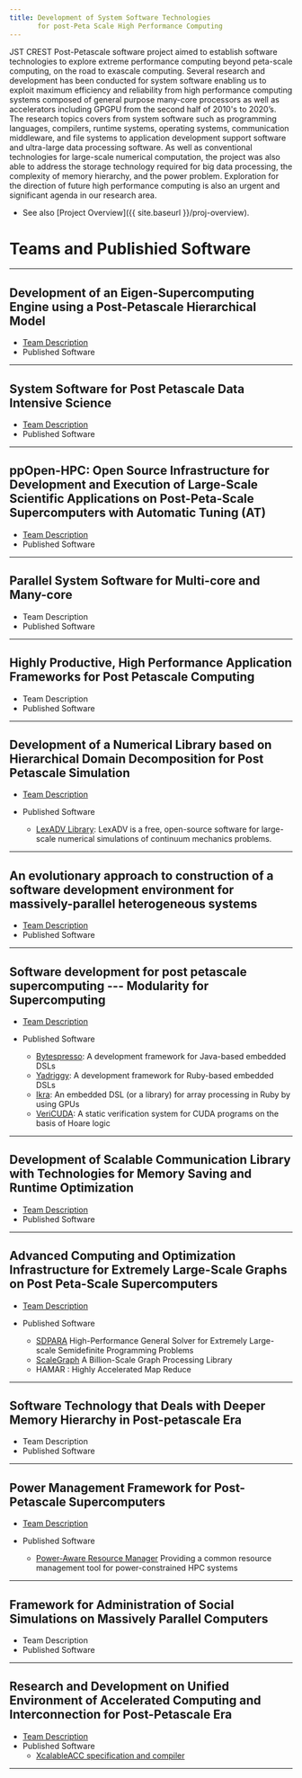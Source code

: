 ```yaml
---
title: Development of System Software Technologies  
       for post-Peta Scale High Performance Computing
---
```


JST CREST Post-Petascale software project aimed to establish software technologies to explore extreme performance computing beyond peta-scale computing, on the road to exascale computing. Several research and development has been conducted for system software enabling us to exploit maximum efficiency and reliability from high performance computing systems composed of general purpose many-core processors as well as accelerators including GPGPU from the second half of 2010's to 2020’s. The research topics covers from system software such as programming languages, compilers, runtime systems, operating systems, communication middleware, and file systems to application development support software and ultra-large data processing software. As well as conventional technologies for large-scale numerical computation, the project was also able to address the storage technology required for big data processing, the complexity of memory hierarchy, and the power problem. Exploration for the direction of future high performance computing is also an urgent and significant agenda in our research area.

* See also [Project Overview]({{ site.baseurl }}/proj-overview).

# Teams and Publishied Software
---
## Development of an Eigen-Supercomputing Engine using a Post-Petascale Hierarchical Model
* [Team Description](https://post-peta-crest.github.io/sakurai)
* Published Software

---
## System Software for Post Petascale Data Intensive Science 
* [Team Description](https://post-peta-crest.github.io/tatebe/)
* Published Software

---
## ppOpen-HPC: Open Source Infrastructure for Development and Execution of Large-Scale Scientific Applications on Post-Peta-Scale Supercomputers with Automatic Tuning (AT)
* [Team Description](https://post-peta-crest.github.io/ppOpenHPC/)
* Published Software


---
## Parallel System Software for Multi-core and Many-core
* Team Description
* Published Software

---
## Highly Productive, High Performance Application Frameworks for Post Petascale Computing
* Team Description
* Published Software

---
## Development of a Numerical Library based on Hierarchical Domain Decomposition for Post Petascale Simulation
* [Team Description](https://post-peta-crest.github.io/shioya/)
* Published Software

  - [LexADV Library](https://adventure.sys.t.u-tokyo.ac.jp/lexadv/): LexADV is a free, open-source software for large-scale numerical simulations of continuum mechanics problems.

---
## An evolutionary approach to construction of a software development environment for massively-parallel heterogeneous systems
* [Team Description](https://post-peta-crest.github.io/xevolver/)
* Published Software

---
## Software development for post petascale supercomputing --- Modularity for Supercomputing
* [Team Description](https://post-peta-crest.github.io/chiba/) 
* Published Software

  - [Bytespresso](https://github.com/csg-tokyo/bytespresso): A development framework for Java-based embedded DSLs
  - [Yadriggy](https://github.com/csg-tokyo/yadriggy): A development framework for Ruby-based embedded DSLs
  - [Ikra](https://rubygems.org/gems/ikra): An embedded DSL (or a library) for array processing in Ruby by using GPUs
  - [VeriCUDA](https://github.com/SoftwareFoundationGroupAtKyotoU/Vericuda): A static verification system for CUDA programs on the basis of Hoare logic

---
## Development of Scalable Communication Library with Technologies for Memory Saving and Runtime Optimization
* [Team Description](https://post-peta-crest.github.io/ACP)
* Published Software

---
## Advanced Computing and Optimization Infrastructure for Extremely Large-Scale Graphs on Post Peta-Scale Supercomputers
* [Team Description](https://post-peta-crest.github.io/fujisawa/) 
* Published Software

  - [SDPARA](https://sourceforge.net/projects/sdpa/files/) High-Performance General Solver for Extremely Large-scale Semidefinite Programming Problems
  - [ScaleGraph](http://www.scalegraph.org/) A Billion-Scale Graph Processing Library
  - HAMAR : Highly Accelerated Map Reduce 

---
## Software Technology that Deals with Deeper Memory Hierarchy in Post-petascale Era
* Team Description
* Published Software

---
## Power Management Framework for Post-Petascale Supercomputers
* [Team Description](https://post-peta-crest.github.io/pompp/)
* Published Software

  - [Power-Aware Resource Manager](https://github.com/pompp) Providing a common resource management tool for power-constrained HPC systems

---
## Framework for Administration of Social Simulations on Massively Parallel Computers
* Team Description
* Published Software

---
## Research and Development on Unified Environment of Accelerated Computing and Interconnection for Post-Petascale Era
* [Team Description](https://post-peta-crest.github.io/boku/) 
* Published Software
  - [XcalableACC specification and compiler](https://github.com/XcalableMP/XACC-Specification)

---


